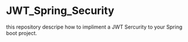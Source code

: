# JWT_Spring_Security
this repository descripe how to impliment a JWT Sercurity to your Spring boot project.
